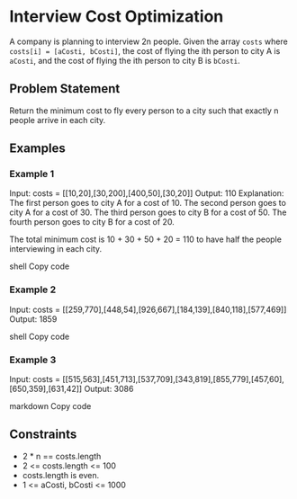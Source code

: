 # Interview Cost Optimization

A company is planning to interview 2n people. Given the array `costs` where `costs[i] = [aCosti, bCosti]`, 
the cost of flying the ith person to city A is `aCosti`, and the cost of flying the ith person to city B is `bCosti`.

## Problem Statement

Return the minimum cost to fly every person to a city such that exactly n people arrive in each city.

## Examples

### Example 1

Input: costs = [[10,20],[30,200],[400,50],[30,20]]
Output: 110
Explanation:
The first person goes to city A for a cost of 10.
The second person goes to city A for a cost of 30.
The third person goes to city B for a cost of 50.
The fourth person goes to city B for a cost of 20.

The total minimum cost is 10 + 30 + 50 + 20 = 110 to have half the people interviewing in each city.

shell
Copy code

### Example 2

Input: costs = [[259,770],[448,54],[926,667],[184,139],[840,118],[577,469]]
Output: 1859

shell
Copy code

### Example 3

Input: costs = [[515,563],[451,713],[537,709],[343,819],[855,779],[457,60],[650,359],[631,42]]
Output: 3086

markdown
Copy code

## Constraints

- 2 * n == costs.length
- 2 <= costs.length <= 100
- costs.length is even.
- 1 <= aCosti, bCosti <= 1000